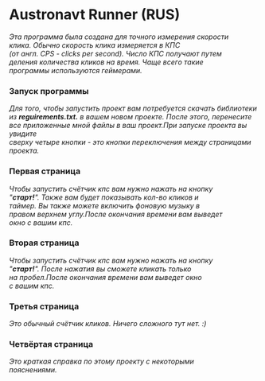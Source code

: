 # Austronavt Runner  (RUS)
*Этa программа была создана для точного измерения скорости<br/>
клика. Обычно скорость клика измеряется в КПС <br/>
(от англ. CPS - clicks per second). Число КПС получают путем<br/>
деления количества кликов на время. Чаще всего такие <br/>
программы используются геймерами.*
### Запуск программы 
*Для того, чтобы запустить проект вам потребуется скачать библиотеки<br/>
из **reguirements.txt.** в вашем новом проекте. После этого, перенесите<br/>
все приложенные мной файлы в ваш проект.При запуске проекта вы увидите<br/>
сверху четыре кнопки - это кнопки переключения между страницами проекта.*
### Первая страница<br/>
*Чтобы запустить счётчик кпс вам нужно нажать на кнопку<br/>
"**старт!**". Также вам будет показывать кол-во кликов и<br/>
таймер. Вы также можете включить фоновую музыку в <br/>
правом верхнем углу.После окончания времени вам выведет<br/>
окно с вашим кпс.*
### Вторая страница<br/>
*Чтобы запустить счётчик кпс вам нужно нажать на кнопку<br/>
"**старт!**". После нажатия вы сможете кликать только<br/>
на пробел.После окончания времени вам выведет окно<br/>
с вашим кпс.*
### Третья страница<br/>
*Это обычный счётчик кликов. Ничего сложного тут нет.  :)*
### Четвёртая страница<br/>
*Это краткая справка по этому проекту c некоторыми<br/>
пояснениями.*
